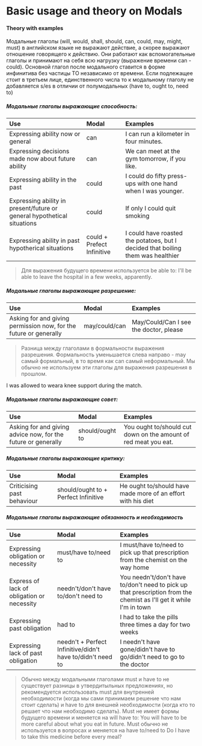 # Basic usage and theory on Modals

#### Theory with examples

Модальные глаголы (will, would, shall, should, can, could, may, might, must) в английском языке не выражают действие, а скорее выражают отношение говорящего к действию. Они работают как вспомогательные глаголы и принимают на себя всю нагрузку (выражение времени can - could). Основной глагол после модального ставится в форме инфинитива без частицы TO независимо от времени. Если подлежащее стоит в третьем лице, единственного числа то к модальному глаголу не добавляется s/es в отличии от полумодальных (have to, ought to, need to)

##### Модальные глаголы выражающие способность:

| Use                                                                     | Modal                      | Examples                                                                         |
| :---------------------------------------------------------------------- | :------------------------- | :------------------------------------------------------------------------------- |
| Expressing ability now or general                                       | can                        | I can run a kilometer in four minutes.                                           |
| Expressing decisions made now about future ability                      | can                        | We can meet at the gym tomorrow, if you like.                                    |
| Expressing ability in the past                                          | could                      | I could do fifty press-ups with one hand when I was younger.                     |
| Expressing ability in present/future or general hypothetical situations | could                      | If only I could quit smoking                                                     |
| Expressing ability in past hypotherical situations                      | could + Prefect Infinitive | I could have roasted the potatoes, but I decided that boiling them was healthier |

> Для выражения будущего времени используется be able to:
> I'll be able to leave the hospital in a few weeks, apparently.

##### Модальные глаголы выражающие разрешение:

| Use                                                               | Modal         | Examples                               |
| :---------------------------------------------------------------- | :------------ | :------------------------------------- |
| Asking for and giving permission now, for the future or generally | may/could/can | May/Could/Can I see the doctor, please |

> Разница между глаголами в формальности выражения разрешения. Формальность уменьшается слева направо - may самый формальный, в то время как can самый неформальный. Мы обычно не используем эти глаголы для выражения разрешения в прошлом.

I was allowed to weara knee support during the match.

##### Модальные глаголы выражающие совет:

| Use                                                           | Modal           | Examples                                                        |
| :------------------------------------------------------------ | :-------------- | :-------------------------------------------------------------- |
| Asking for and giving advice now, for the future or generally | should/ought to | You ought to/should cut down on the amount of red meat you eat. |

##### Модальные глаголы выражающие критику:

| Use                        | Modal                                | Examples                                                     |
| :------------------------- | :----------------------------------- | :----------------------------------------------------------- |
| Criticising past behaviour | should/ought to + Perfect Infinitive | He ought to/should have made more of an effort with his diet |

##### Модальные глаголы выражающие обязанность и необходимость

| Use                                        | Modal                                                      | Examples                                                                                                            |
| :----------------------------------------- | :--------------------------------------------------------- | :------------------------------------------------------------------------------------------------------------------ |
| Expressing obligation or necessity         | must/have to/need to                                       | I must/have to/need to pick up that prescription from the chemist on the way home                                   |
| Express of lack of obligation or necessity | needn't/don't have to/don't need to                        | You needn't/don't have to/don't need to pick up that prescription from the chemist as I'll get it while I'm in town |
| Expressing past obligation                 | had to                                                     | I had to take the pills three times a day for two weeks                                                             |
| Expressing lack of past obligation         | needn't + Perfect Infinitive/didn't have to/didn't need to | I needn't have gone/didn't have to go/didn't need to go to the doctor                                               |

> Обычно между модальными глаголами must и have to не существует разницы в утвердитыльных предложениях, но рекомендуется использовать must для внутренней необходимости (когда мы сами принимаем решение что нам стоит сделать) и have to для внешней необходимости (когда кто то решает что нам необходимо сделать).
> Must не имеет формы будущего времени и меняется на will have to:
> You will have to be more careful about what you eat in future.
> Must обычно не используется в вопросах и меняется на have to/need to
> Do I have to take this medicine before every meal?
